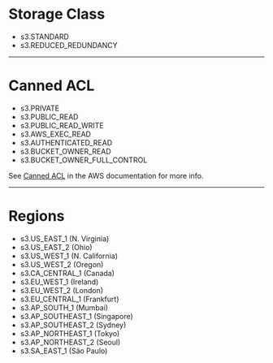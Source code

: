# Storage Class

- s3.STANDARD
- s3.REDUCED_REDUNDANCY

---

# Canned ACL

- s3.PRIVATE
- s3.PUBLIC_READ
- s3.PUBLIC_READ_WRITE
- s3.AWS_EXEC_READ
- s3.AUTHENTICATED_READ
- s3.BUCKET_OWNER_READ
- s3.BUCKET_OWNER_FULL_CONTROL

See [Canned ACL](http://docs.aws.amazon.com/AmazonS3/latest/dev/acl-overview.html#canned-acl) in the AWS documentation for more info.

---

# Regions

- s3.US_EAST_1 (N. Virginia)
- s3.US_EAST_2 (Ohio)
- s3.US_WEST_1 (N. California)
- s3.US_WEST_2 (Oregon)
- s3.CA_CENTRAL_1 (Canada)
- s3.EU_WEST_1 (Ireland)
- s3.EU_WEST_2 (London)
- s3.EU_CENTRAL_1 (Frankfurt)
- s3.AP_SOUTH_1 (Mumbai)
- s3.AP_SOUTHEAST_1 (Singapore)
- s3.AP_SOUTHEAST_2 (Sydney)
- s3.AP_NORTHEAST_1 (Tokyo)
- s3.AP_NORTHEAST_2 (Seoul)
- s3.SA_EAST_1 (São Paulo)
